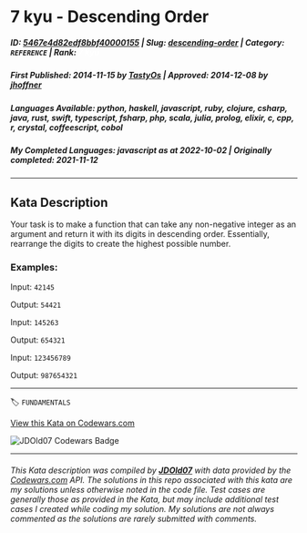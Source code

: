 # 7 kyu - Descending Order

##### **ID**: [5467e4d82edf8bbf40000155](https://www.codewars.com/kata/5467e4d82edf8bbf40000155) | **Slug**: [descending-order](https://www.codewars.com/kata/5467e4d82edf8bbf40000155) | **Category**: `REFERENCE` | **Rank**: <span style="color:white">7 kyu</span>

##### **First Published**: 2014-11-15 ***by*** [TastyOs](https://www.codewars.com/users/TastyOs) | **Approved**: 2014-12-08 ***by*** [jhoffner](https://www.codewars.com/users/jhoffner)

##### **Languages Available**: python, haskell, javascript, ruby, clojure, csharp, java, rust, swift, typescript, fsharp, php, scala, julia, prolog, elixir, c, cpp, r, crystal, coffeescript, cobol

##### **My Completed Languages**: javascript ***as at*** 2022-10-02 | **Originally completed**: 2021-11-12

---

## Kata Description


Your task is to make a function that can take any non-negative integer as an argument and return it with its digits in descending order. Essentially, rearrange the digits to create the highest possible number.





### Examples:



Input: `42145`

Output: `54421`



Input: `145263`

Output: `654321`



Input: `123456789`

Output: `987654321`





---


🏷 `FUNDAMENTALS`


[View this Kata on Codewars.com](https://www.codewars.com/kata/5467e4d82edf8bbf40000155)

![](https://www.codewars.com/users/jdold07/badges/large "JDOld07 Codewars Badge")

---

###### *This Kata description was compiled by [**JDOld07**](https://tpstech.dev) with data provided by the [Codewars.com](https://www.codewars.com) API.  The solutions in this repo associated with this kata are my solutions unless otherwise noted in the code file.  Test cases are generally those as provided in the Kata, but may include additional test cases I created while coding my solution.  My solutions are not always commented as the solutions are rarely submitted with comments.*
